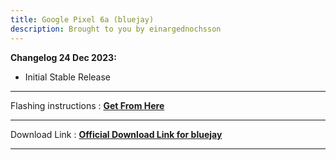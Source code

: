 ```yaml
---
title: Google Pixel 6a (bluejay)
description: Brought to you by einargednochsson
---
```


<b>Changelog 24 Dec 2023:</b>
- Initial Stable Release

----
Flashing instructions : [**Get From Here**](bluejay_inst.md)

----
Download Link : [**Official Download Link for bluejay**](https://sourceforge.net/projects/projectmatrixx/files/Android-14/bluejay/)

----
